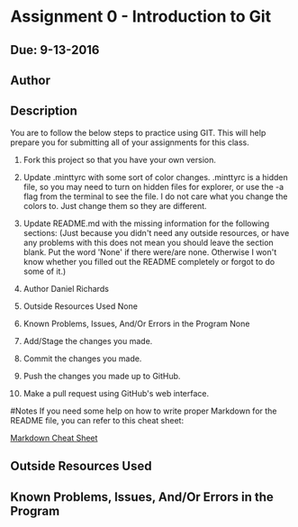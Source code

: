 # Assignment 0 - Introduction to Git
## Due: 9-13-2016

## Author

## Description

You are to follow the below steps to practice using GIT. This will help prepare you for submitting all of your assignments for this class.

1. Fork this project so that you have your own version.

2. Update .minttyrc with some sort of color changes. .minttyrc is a hidden file, so you may need to turn on hidden files for explorer, or use the -a flag from the terminal to see the file. I do not care what you change the colors to. Just change them so they are different.

3. Update README.md with the missing information for the following sections: (Just because you didn't need any outside resources, or have any problems with this does not mean you should leave the section blank. Put the word 'None' if there were/are none. Otherwise I won't know whether you filled out the README completely or forgot to do some of it.)

  1. Author
  Daniel Richards
  2. Outside Resources Used
  None
  3. Known Problems, Issues, And/Or Errors in the Program
  None

4. Add/Stage the changes you made.

5. Commit the changes you made.

6. Push the changes you made up to GitHub.

7. Make a pull request using GitHub's web interface.

#Notes
If you need some help on how to write proper Markdown for the README file, you can refer to this cheat sheet:

[Markdown Cheat Sheet](https://github.com/adam-p/markdown-here/wiki/Markdown-Cheatsheet)

## Outside Resources Used

## Known Problems, Issues, And/Or Errors in the Program
